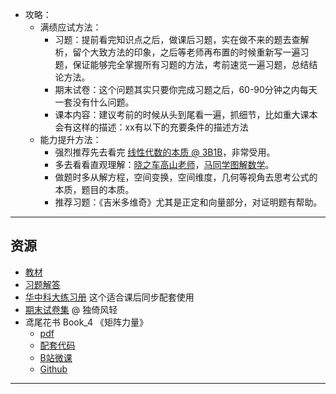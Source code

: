 <!--
## 课程总览  
- 难度评分 Nan / 10 （0 份）  
- 实用评分 Nan / 10 （0 份）  
-->
- 攻略：  
    - 满绩应试方法：  
        - 习题：提前看完知识点之后，做课后习题，实在做不来的题去查解析，留个大致方法的印象，之后等老师再布置的时候重新写一遍习题，保证能够完全掌握所有习题的方法，考前速览一遍习题，总结结论方法。  
        - 期末试卷：这个问题其实只要你完成习题之后，60-90分钟之内每天一套没有什么问题。  
        - 课本内容：建议考前的时候从头到尾看一遍，抓细节，比如重大课本会有这样的描述：xx有以下的充要条件的描述方法  
    - 能力提升方法：  
        - 强烈推荐先去看完 [线性代数的本质 @ 3B1B](https://www.bilibili.com/video/BV1ys411472E)，非常受用。  
        - 多去看看直观理解：[晓之车高山老师](https://space.bilibili.com/138962930)，[马同学图解数学](https://space.bilibili.com/355876061)。  
        - 做题时多从解方程，空间变换，空间维度，几何等视角去思考公式的本质，题目的本质。  
        - 推荐习题：《吉米多维奇》尤其是正定和向量部分，对证明题有帮助。  

---

## 资源
- [教材](https://lz.qaiu.top/parser?url=https://cqu-openlib.lanzouh.com/i3v2B1uq8w2f)  
- [习题解答](https://lz.qaiu.top/parser?url=https://cqu-openlib.lanzouh.com/i3QeQ1uq9cyd)  
- [华中科大练习册](https://lz.qaiu.top/parser?url=https://cqu-openlib.lanzouh.com/iRUUy1uq8qfc) 这个适合课后同步配套使用  
- [期末试卷集](https://lz.qaiu.top/parser?url=https://cqu-openlib.lanzouh.com/iMIoA1uq8ydi) @ 独倚风轻  
- 鸢尾花书 Book_4 《矩阵力量》  
    - [pdf](https://lz.qaiu.top/parser?url=https://cqu-openlib.lanzouh.com/iYr451uq97la)  
    - [配套代码](https://lz.qaiu.top/parser?url=https://cqu-openlib.lanzouh.com/i57Qk1uq97od)  
    - [B站微课](https://space.bilibili.com/513194466)  
    - [Github](https://github.com/Visualize-ML/Book4_Power-of-Matrix)  

---

<!--
## 教师们  
- #### 王克金  
    - 内容评分 8/10 （1 份）  
    - 分数评分 6/10 （1 份）  
    - 对该老师的评价：  
        `
        老教授，上课知道重点但是念的真的缺点波澜发困，期末不捞人。
        `  
- #### 周国立  
    - 内容评分 10/10 （1 份）  
    - 分数评分 10/10 （1 份）  
    - 对该老师的评价：  
        `
        写板书会捞人，能理解当代大学生。
        `  
- #### 张谋  
    - 内容评分 9/10 （1 份）  
    - 分数评分 9/10 （1 份）  
    - 对该老师的评价：  
        `
        老师讲课比较有耐心，对于比较难理解的问题会举一些具体的例子辅助理解。而且讲课有时候有一点老一辈的幽默感，作业非常非常少，从不点名（至少我那一学期是这样的）（2023学年上学期）。
        `  
- #### 王汉明  
    - 内容评分 8/10 （1 份）  
    - 分数评分 9/10 （1 份）  
    - 对该老师的评价：  
        `
        讲课有点难懂，用板书而不用ppt，但平时过节会发红包。
        ` @ Flewbimo  
- #### 潘志锋  
    - 内容评分 3/10 （1 份）  
    - 分数评分 3/10 （1 份）  
    - 对该老师的评价：  
        `
        避雷。
        `  
-->